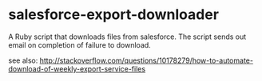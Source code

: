 salesforce-export-downloader
============================

A Ruby script that downloads files from salesforce. The script sends out email on completion of failure to download.

see also: http://stackoverflow.com/questions/10178279/how-to-automate-download-of-weekly-export-service-files
